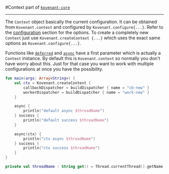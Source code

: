 #Context
part of [`kovenant-core`](../index.md#artifacts)

---

The `Context` object basically the current configuration. It can be obtained from `Kovenant.context` and configured
by `Kovenant.configure{...}`. Refer to the [configuration](configuration.md) section for the options. To create 
a completely new `Context` just use `Kovenant.createContext {...}` which uses the exact same options as `Kovenant.configure{...}`.

Functions like [`deferred`](deferred.md) and [`async`](async.md) have a first parameter which
is actually a `Context` instance. By default this is `Kovenant.context` so normally you don't have worry about this.
Just for that case you want to work with multiple configurations at once you have the possibility.
 

```kt
fun main(args: Array<String>) {
    val ctx = Kovenant.createContext {
        callbackDispatcher = buildDispatcher { name = "cb-new" }
        workerDispatcher = buildDispatcher { name = "work-new" }
    }

    async {
        println("default async $threadName")
    } success {
        println("default success $threadName")
    }

    async(ctx) {
        println("ctx async $threadName")
    } success {
        println("ctx success $threadName")
    }
}

private val threadName : String get() = Thread.currentThread().getName()
```
